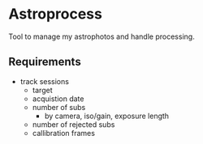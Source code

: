 # Astroprocess


Tool to manage my astrophotos and handle processing.


## Requirements

* track sessions
    * target
    * acquistion date
    * number of subs
        * by camera, iso/gain, exposure length
    * number of rejected subs
    * callibration frames

